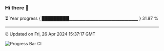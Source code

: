 ### Hi there 👋

⏳ Year progress { █████████▁▁▁▁▁▁▁▁▁▁▁▁▁▁▁▁▁▁▁▁▁ } 31.87 %

---

⏰ Updated on Fri, 26 Apr 2024 15:37:17 GMT

![Progress Bar CI](https://github.com/IshwaranRudhara/GIT-ACTION/workflows/Progress%20Bar%20CI/badge.svg)
